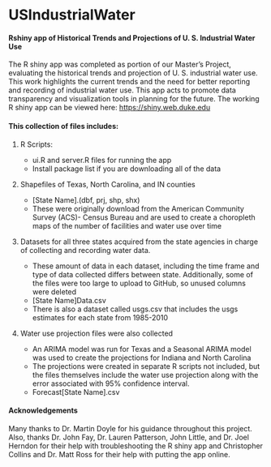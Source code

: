# USIndustrialWater
#### Rshiny app of Historical Trends and Projections of U. S. Industrial Water Use

The R shiny app was completed as portion of our Master’s Project, evaluating the historical trends and projection of U. S. industrial water use. This work highlights the current trends and the need for better reporting and recording of industrial water use. This app acts to promote data transparency and visualization tools in planning for the future. The working R shiny app can be viewed here: https://shiny.web.duke.edu

#### This collection of files includes:
1. R Scripts:
   - ui.R and server.R files for running the app
   - Install package list if you are downloading all of the data

2.	Shapefiles of Texas, North Carolina, and IN counties
    - [State Name].(dbf, prj, shp, shx)
    - These were originally download from the American Community Survey (ACS)- Census Bureau and are used to create a choropleth maps of         the number of facilities and water use over time

3.	Datasets for all three states acquired from the state agencies in charge of collecting and recording water data. 
    - These amount of data in each dataset, including the time frame and type of data collected differs between state. Additionally, some         of the files were too large to upload to GitHub, so unused columns were deleted
    - [State Name]Data.csv
    - There is also a dataset called usgs.csv that includes the usgs estimates for each state from 1985-2010

4.	Water use projection files were also collected
    - An ARIMA model was run for Texas and a Seasonal ARIMA model was used to create the projections for Indiana and North Carolina
    - The projections were created in separate R scripts not included, but the files themselves include the water use projection along           with the error associated with 95% confidence interval. 
    - Forecast[State Name].csv
 
#### Acknowledgements
Many thanks to Dr. Martin Doyle for his guidance throughout this project. Also, thanks Dr. John Fay, Dr. Lauren Patterson, John Little, and Dr. Joel Herndon for their help with troubleshooting the R shiny app and Christopher Collins and Dr. Matt Ross for their help with putting the app online.     
